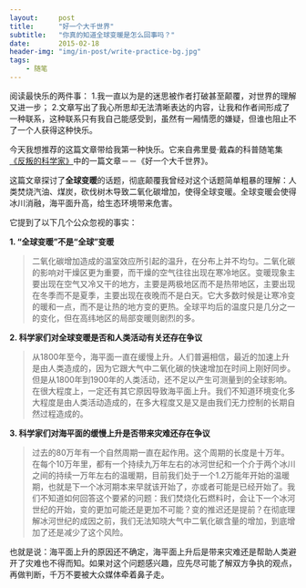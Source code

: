 ```yaml
---
layout:     post
title:      "好一个大千世界"
subtitle:   "你真的知道全球变暖是怎么回事吗？"
date:       2015-02-18
header-img: "img/in-post/write-practice-bg.jpg"
tags:
    - 随笔
---
```



阅读最快乐的两件事：
1.我一直以为是的迷思被作者打破甚至颠覆，对世界的理解又进一步；
2.文章写出了我心所思却无法清晰表达的内容，让我和作者间形成了一种联系，这种联系只有我自己能感受到，虽然有一厢情愿的嫌疑，但谁也阻止不了一个人获得这种快乐。

今天我想推荐的这篇文章带给我第一种快乐。它来自弗里曼·戴森的科普随笔集[《反叛的科学家》](http://book.douban.com/subject/24720345/)中的一篇文章－－《好一个大千世界》。

这篇文章探讨了**全球变暖**的话题，彻底颠覆我曾经对这个话题简单粗暴的理解：人类焚烧汽油、煤炭，砍伐树木导致二氧化碳增加，使得全球变暖。全球变暖会使得冰川消融，海平面升高，给生态环境带来危害。

它提到了以下几个公众忽视的事实：

**1. “全球变暖”不是“全球”变暖**

>二氧化碳增加造成的温室效应所引起的温升，在分布上并不均匀。二氧化碳的影响对干燥区更为重要，而干燥的空气往往出现在寒冷地区。变暖现象主要出现在空气又冷又干的地方，主要是两极地区而不是热带地区，主要出现在冬季而不是夏季，主要出现在夜晚而不是白天。它大多数时候是让寒冷变的暖和一点，而不是让热的地方变的更热。全球平均后的温度只是几分之一的变化，但在高纬地区的局部变暖则剧烈的多。

**2. 科学家们对全球变暖是否和人类活动有关还存在争议**

>从1800年至今，海平面一直在缓慢上升。人们普遍相信，最近的加速上升是由人类造成的，因为它跟大气中二氧化碳的快速增加在时间上刚好同步。但是从1800年到1900年的人类活动，还不足以产生可测量到的全球影响。在很大程度上，一定还有其它原因导致海平面上升。我们不知道环境变化多大程度是由人类活动造成的，在多大程度又是又是由我们无力控制的长期自然过程造成的。

**3. 科学家们对海平面的缓慢上升是否带来灾难还存在争议**

>过去的80万年有一个自然周期一直在起作用。这个周期的长度是十万年。在每个10万年里，都有一个持续九万年左右的冰河世纪和一个介于两个冰川之间的持续一万年左右的温暖期，目前我们处于一个1.2万能年开始的温暖期，也就是下一个冰河期本来早就该开始了，亦或者可能是已经开始了。我们不知道如何回答这个要紧的问题：我们焚烧化石燃料时，会让下一个冰河世纪的开始，变的更加可能还是更加不可能？变的推迟还是提前？在彻底理解冰河世纪的成因之前，我们无法知晓大气中二氧化碳含量的增加，到底增加了还是减少了这个风险。

也就是说：海平面上升的原因还不确定，海平面上升后是带来灾难还是帮助人类避开了灾难也不得而知。如果对这个问题感兴趣，应先尽可能了解双方争执的观点，再做判断，千万不要被大众媒体牵着鼻子走。